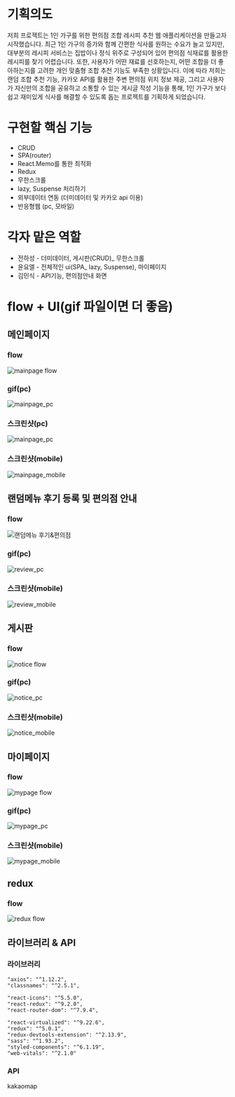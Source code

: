 <!-- 마크다운 문서
# 대제목 ## 중제목  ### 소제목  -->

# 기획의도

저희 프로젝트는 1인 가구를 위한 편의점 조합 레시피 추천 웹 애플리케이션을 만들고자 시작했습니다.
최근 1인 가구의 증가와 함께 간편한 식사를 원하는 수요가 늘고 있지만, 대부분의 레시피 서비스는 집밥이나 정식 위주로 구성되어 있어 편의점 식재료를 활용한 레시피를 찾기 어렵습니다.
또한, 사용자가 어떤 재료를 선호하는지, 어떤 조합을 더 좋아하는지를 고려한 개인 맞춤형 조합 추천 기능도 부족한 상황입니다.
이에 따라 저희는 랜덤 조합 추천 기능, 카카오 API를 활용한 주변 편의점 위치 정보 제공, 그리고 사용자가 자신만의 조합을 공유하고 소통할 수 있는 게시글 작성 기능을 통해,
1인 가구가 보다 쉽고 재미있게 식사를 해결할 수 있도록 돕는 프로젝트를 기획하게 되었습니다.

# 구현할 핵심 기능

- CRUD
- SPA(router)
- React.Memo를 통한 최적화
- Redux
- 무한스크롤
- lazy, Suspense 처리하기
- 외부데이터 연동 (더미데이터 및 카카오 api 이용)
- 반응형웹 (pc, 모바일)

# 각자 맡은 역할

- 전하성 - 더미데이터, 게시판(CRUD)\_ 무한스크롤
- 윤요엘 - 전체적인 ui(SPA\_ lazy, Suspense), 마이페이지
- 김민식 - API기능, 편의점안내 화면

# flow + UI(gif 파일이면 더 좋음)

## 메인페이지

### flow

![mainpage flow](images/mp.png)

### gif(pc)

![mainpage_pc](images/main_p1.gif)

### 스크린샷(pc)

![mainpage_pc](images/main.png)

### 스크린샷(mobile)

![mainpage_mobile](images/main_m.png)

## 랜덤메뉴 후기 등록 및 편의점 안내

### flow

![랜덤메뉴 후기&편의점](images/rv.png)

### gif(pc)

![review_pc](images/rv.gif)

### 스크린샷(mobile)

![review_mobile](images/rv_m.png)

## 게시판

### flow

![notice flow](images/notice.png)

### gif(pc)

![notice_pc](images/notice_p.gif)

### 스크린샷(mobile)

![notice_mobile](images/notice_m.png)

## 마이페이지

### flow

![mypage flow](images/my.png)

### gif(pc)

![mypage_pc](images/my_p.gif)

### 스크린샷(mobile)

![mypage_mobile](images/my_m.png)

## redux

### flow

![redux flow](images/redux.png)

## 라이브러리 & API

### 라이브러리

    "axios": "^1.12.2",
    "classnames": "^2.5.1",

    "react-icons": "^5.5.0",
    "react-redux": "^9.2.0",
    "react-router-dom": "^7.9.4",

    "react-virtualized": "^9.22.6",
    "redux": "^5.0.1",
    "redux-devtools-extension": "^2.13.9",
    "sass": "^1.93.2",
    "styled-components": "^6.1.19",
    "web-vitals": "^2.1.0"

### API

kakaomap
